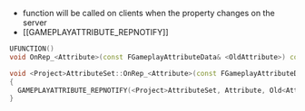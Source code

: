 - function will be called on clients when the property changes on the server
- [[GAMEPLAYATTRIBUTE_REPNOTIFY]]

```cpp
UFUNCTION()  
void OnRep_<Attribute>(const FGameplayAttributeData& <OldAttribute>) const;

void <Project>AttributeSet::OnRep_<Attribute>(const FGameplayAttributeData& Old<Attribute>) const  
{  
  GAMEPLAYATTRIBUTE_REPNOTIFY(<Project>AttributeSet, Attribute, Old<Attribute>);  
}
```
